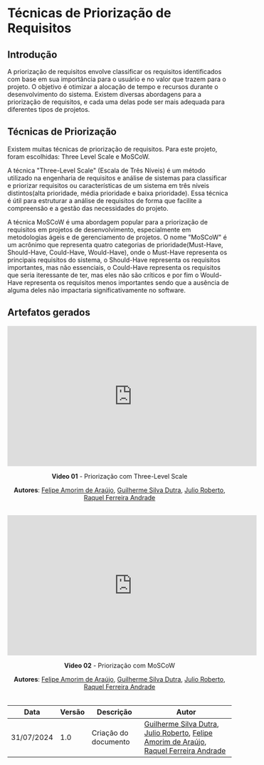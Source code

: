 # Técnicas de Priorização de Requisitos

## Introdução

A priorização de requisitos envolve classificar os requisitos identificados com base em sua importância para o usuário e no valor que trazem para o projeto. O objetivo é otimizar a alocação de tempo e recursos durante o desenvolvimento do sistema. Existem diversas abordagens para a priorização de requisitos, e cada uma delas pode ser mais adequada para diferentes tipos de projetos.

## Técnicas de Priorização

Existem muitas técnicas de priorização de requisitos. Para este projeto, foram escolhidas: Three Level Scale e MoSCoW.

A técnica "Three-Level Scale" (Escala de Três Níveis) é um método utilizado na engenharia de requisitos e análise de sistemas para classificar e priorizar requisitos ou características de um sistema em três níveis distintos(alta prioridade, média prioridade e baixa prioridade). Essa técnica é útil para estruturar a análise de requisitos de forma que facilite a compreensão e a gestão das necessidades do projeto.

A técnica MoSCoW é uma abordagem popular para a priorização de requisitos em projetos de desenvolvimento, especialmente em metodologias ágeis e de gerenciamento de projetos. O nome "MoSCoW" é um acrônimo que representa quatro categorias de prioridade(Must-Have, Should-Have, Could-Have, Would-Have), onde o Must-Have representa os principais requisitos do sistema, o Should-Have representa os requisitos importantes, mas não essenciais, o Could-Have representa os requisitos que seria iteressante de ter, mas eles não são críticos e por fim o Would-Have representa os requisitos menos importantes sendo que a ausência de alguma deles não impactaria significativamente no software.

## Artefatos gerados
<center>
<iframe width="560" height="315" src="https://www.youtube.com/embed/RJBGt8vn42w?si=0BLH2Rq4pGqzllKb" title="YouTube video player" frameborder="0" allow="accelerometer; autoplay; clipboard-write; encrypted-media; gyroscope; picture-in-picture; web-share" referrerpolicy="strict-origin-when-cross-origin" allowfullscreen></iframe>

**Video 01** - Priorização com Three-Level Scale

**Autores**: [Felipe Amorim de Araújo](https://github.com/lipeaaraujo), [Guilherme Silva Dutra](https://github.com/GuiDutra21), [Julio Roberto](https://github.com/JulioR2022), [Raquel Ferreira Andrade](https://github.com/raquel-andrade)
<br></br>

</center>

<center>
<iframe width="560" height="315" src="https://www.youtube.com/embed/hZJc0EsGMXY?si=GFcibB1ULKGMJ9dE" title="YouTube video player" frameborder="0" allow="accelerometer; autoplay; clipboard-write; encrypted-media; gyroscope; picture-in-picture; web-share" referrerpolicy="strict-origin-when-cross-origin" allowfullscreen></iframe>

**Video 02** - Priorização com MoSCoW

**Autores**: [Felipe Amorim de Araújo](https://github.com/lipeaaraujo), [Guilherme Silva Dutra](https://github.com/GuiDutra21), [Julio Roberto](https://github.com/JulioR2022), [Raquel Ferreira Andrade](https://github.com/raquel-andrade)
<br></br>

</center>

<center>

| Data | Versão | Descrição | Autor |
| ---- | ------ | --------- | ----- |
| 31/07/2024 | 1.0 | Criação do documento | [Guilherme Silva Dutra](https://github.com/GuiDutra21), [Julio Roberto](https://github.com/JulioR2022), [Felipe Amorim de Araújo](https://github.com/lipeaaraujo), [Raquel Ferreira Andrade](https://github.com/raquel-andrade) |

</center>